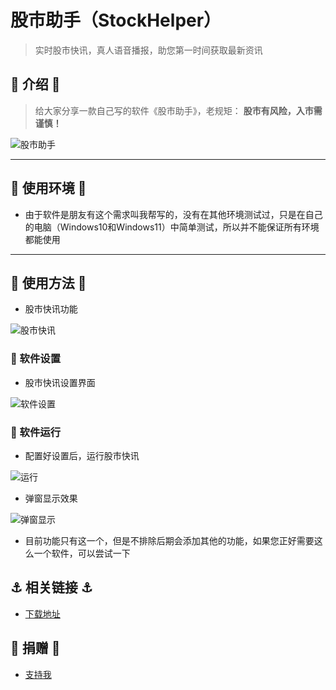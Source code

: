 # 股市助手（StockHelper）
> 实时股市快讯，真人语音播报，助您第一时间获取最新资讯


## 📖 介绍 📖             
> 给大家分享一款自己写的软件《股市助手》，老规矩：  **股市有风险，入市需谨慎！** 

![股市助手](https://img-blog.csdnimg.cn/598739f1c30f4fbfb6a99ece453c0dcf.png)

----
## 🏡 使用环境 🏡         
- 由于软件是朋友有这个需求叫我帮写的，没有在其他环境测试过，只是在自己的电脑（Windows10和Windows11）中简单测试，所以并不能保证所有环境都能使用
----
## 📒 使用方法 📒
- 股市快讯功能

![股市快讯](https://img-blog.csdnimg.cn/464a7aac350b4bc5ae006750fca1e8e7.png)
### 📝 软件设置
- 股市快讯设置界面

![软件设置](https://img-blog.csdnimg.cn/cd96200c5fa74b7d8786af47e5c2eb15.png)
### 📝 软件运行
-  配置好设置后，运行股市快讯
  
![运行](https://img-blog.csdnimg.cn/2372aaae657544d4bedf42b6bbe0dd2c.png)

- 弹窗显示效果
  
![弹窗显示](https://img-blog.csdnimg.cn/67db172aa5b145e99021dac22d59885d.png)
- 目前功能只有这一个，但是不排除后期会添加其他的功能，如果您正好需要这么一个软件，可以尝试一下

## ⚓️ 相关链接 ⚓️ 
- [下载地址](https://www.123pan.com/s/VP4vjv-doQ0v.html)

## 🎈 捐赠 🎈
- [支持我](https://gitee.com/xiaoqiangclub/xiaoqiangapps/raw/master/images/xiaoqiangclub_ad.png)
